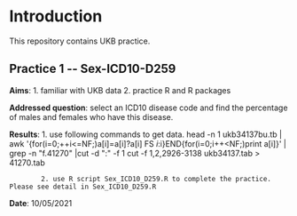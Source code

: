 Introduction
======
This repository contains UKB practice.

Practice 1 -- Sex-ICD10-D259
-------
**Aims**: 1. familiar with UKB data
          2. practice R and R packages

**Addressed question**: select an ICD10 disease code and find the percentage of males and females who have this disease.

**Results**: 1. use following commands to get data.
            head -n 1 ukb34137bu.tb | awk '{for(i=0;++i<=NF;)a[i]=a[i]?a[i] FS $i:$i}END{for(i=0;i++<NF;)print a[i]}' | grep -n "f.41270" |cut -d ":" -f 1
            cut -f 1,2,2926-3138 ukb34137.tab > 41270.tab  
             
            2. use R script Sex_ICD10_D259.R to complete the practice. Please see detail in Sex_ICD10_D259.R

**Date**: 10/05/2021 
